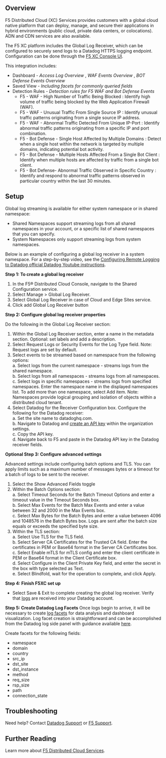 ## Overview

F5 Distributed Cloud (XC) Services provides customers with a global cloud native platform that can deploy, manage, and secure their applications in hybrid environments (public cloud, private data centers, or colocations). ADN and CDN services are also available. 

The F5 XC platform includes the Global Log Receiver, which can be configured to securely send logs to a Datadog HTTPS logging endpoint. Configuration can be done through the [F5 XC Console UI][2].


This integration includes:

- Dashboard - *Access Log Overview* , *WAF Events Overview* , *BOT Defense Events Overview*
- Saved View - *Including facets for commonly queried fields*
- Detection Rules - *Detection rules for F5 WAF and Bot Defense Events*
	- F5 - WAF - High Number of Traffic Being Blocked : Identify high volume of traffic being blocked by the Web Application Firewall (WAF).
	- F5 - WAF - Unusual Traffic From Single Source IP : Identify unusual traffic patterns originating from a single source IP address.
	- F5 - WAF - Abnormal Traffic Detected From Unique IP-Port : Identify abnormal traffic patterns originating from a specific IP and port combination.
	- F5 - Bot Defense - Single Host Affected by Multiple Domains : Detect when a single host within the network is targeted by multiple domains, indicating potential bot activity.
	- F5 - Bot Defense - Multiple Hosts Affected From a Single Bot Client : Identify when multiple hosts are affected by traffic from a single bot client.
	- F5 - Bot Defense- Abnormal Traffic Observed in Specific Country : Identify and respond to abnormal traffic patterns observed in particular country within the last 30 minutes.

## Setup

Global log streaming is available for either system namespace or in shared namespace:
- Shared Namespaces support streaming logs from all shared namespaces in your account, or a specific list of shared namespaces that you can specify.
- System Namespaces only support streaming logs from system namespaces.

Below is an example of configuring a global log receiver in a system namespace. For a step-by-step video, see the [Configuring Remote Logging to Datadog official Datadog Youtube instructions][7].

**Step 1: To create a global log receiver**

1. In the F5® Distributed Cloud Console, navigate to the Shared Configuration service.
2. Select Manage > Global Log Receiver.
3. Select Global Log Receiver in case of Cloud and Edge Sites service.
4. Click add Global Log Receiver button



**Step 2: Configure global log receiver properties**

Do the following in the Global Log Receiver section:

1. Within the Global Log Receiver section, enter a name in the metadata section. Optional: set labels and add a description.
2. Select Request Logs or Security Events for the Log Type field. Note: Request logs are set by default.
3. Select events to be streamed based on namespace from the following options:  
	a. Select logs from the current namespace - streams logs from the shared namespace.  
	b. Select logs from all namespaces - streams logs from all namespaces.  
	c. Select logs in specific namespaces - streams logs from specified namespaces. Enter the namespace name in the displayed namespaces list. To add more than one namespace, select Add item. Note: Namespaces provide logical grouping and isolation of objects within a distributed cloud tenant.  
4. Select Datadog for the Receiver Configuration box. Configure the following for the Datadog receiver:  
	a. Set the site name to datadoghq.com.  
	b. Navigate to Datadog and [create an API key][4] within the organization settings.  
	c. Copy the API key.  
	d.  Navigate back to F5 and paste in the Datadog API key in the Datadog receiver fields.  

**Optional Step 3: Configure advanced settings**

Advanced settings include configuring batch options and TLS. You can apply limits such as a maximum number of messages bytes or a timeout for a batch of logs to be sent to the receiver.

1. Select the Show Advanced Fields toggle
2. Within the Batch Options section:  
	a. Select Timeout Seconds for the Batch Timeout Options and enter a timeout value in the Timeout Seconds box.  
	b. Select Max Events for the Batch Max Events and enter a value between 32 and 2000 in the Max Events box.  
	c. Select Max Bytes for the Batch Bytes and enter a value between 4096 and 1048576 in the Batch Bytes box. Logs are sent after the batch size equals or exceeds the specified byte size.  
3. Within the TLS section:  
	a. Select Use TLS for the TLS field.  
	b. Select Server CA Certificates for the Trusted CA field. Enter the certificates in PEM or Base64 format in the Server CA Certificates box.  
	c. Select Enable mTLS for mTLS config and enter the client certificate in PEM or Base64 format in the Client Certificate box.  
	d. Select Configure in the Client Private Key field, and enter the secret in the box with type selected as Text.  
	e. Select Blindfold, wait for the operation to complete, and click Apply.  

**Step 4: Finish F5XC set up**

- Select Save & Exit to complete creating the global log receiver. Verify that [logs][5] are received into your Datadog account.

**Step 5: Create Datadog Log Facets**
Once logs begin to arrive, it will be necessary to create [log facets][8] for data analysis and dashboard visualization. Log facet creation is straightforward and can be accomplished from the Datadog log side panel with guidance available [here][9]. 

Create facets for the following fields:

- namespace
- domain
- country
- src_ip
- dst_site
- dst_instance
- method
- req_size
- rsp_size
- path
- connection_state

## Troubleshooting

Need help? Contact [Datadog Support][1] or [F5 Support][6].

## Further Reading

Learn more about [F5 Distributed Cloud Services][3].

[1]: http://docs.datadoghq.com/help/
[2]: https://www.f5.com/cloud/products/distributed-cloud-console
[3]: https://www.f5.com/cloud
[4]: https://docs.datadoghq.com/account_management/api-app-keys/
[5]: https://app.datadoghq.com/logs
[6]: https://docs.cloud.f5.com/docs/support/support
[7]: https://youtu.be/VUtXCUngiw8
[8]: https://docs.datadoghq.com/logs/explorer/facets/
[9]: https://docs.datadoghq.com/logs/explorer/facets/#create-facets
